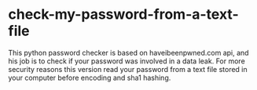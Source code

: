 # check-my-password-from-a-text-file

This python password checker is based on haveibeenpwned.com api,
and his job is to check if your password was involved in a data leak. 
For more security reasons this version read your password from  a text file stored in your computer before encoding and  sha1 hashing.
